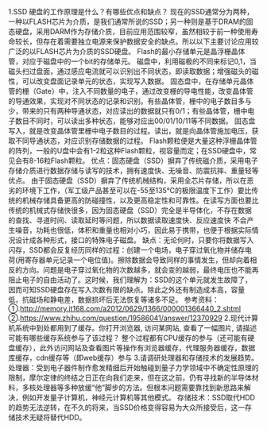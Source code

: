 1.SSD 硬盘的工作原理是什么？有哪些优点和缺点？
现在的SSD通常分为两种，一种以FLASH芯片为介质，是我们通常所说的SSD；另一种则是基于DRAM的固态硬盘，采用DARM作为存储介质，目前应用范围较窄，虽然相较于前一种使用寿命较长，但存在着需要独立电源来保护数据安全的缺点。所以以下主要讨论应用较广泛的以FLASH芯片为介质的SSD硬盘。
Flash的最小存储单元是晶浮栅晶体管，对应于磁盘中的一个bit的存储单元。
磁盘中，利用磁极的不同来标记0,1，当磁头扫过盘面，通过感应电流就可以识别出不同状态，即读取数据；增强磁头的磁性，可以改变盘面记录单元的状态，实现写入数据。
固态盘中，在存储单元晶体管的栅（Gate）中，注入不同数量的电子，通过改变栅的导电性能，改变晶体管的导通效果，实现对不同状态的记录和识别。有些晶体管，栅中的电子数目多与少，带来的只有两种导通状态，对应读出的数据就只有0/1；有些晶体管，栅中电子数目不同时，可以读出多种状态，能够对应出00/01/10/11等不同数据。
固态盘写入，就是改变晶体管里栅中电子数目的过程。读出，就是向晶体管施加电压，获取不同导通状态，对应识别存储数据的过程。
Flash颗粒便是大量这种浮栅晶体管的阵列，一般的U盘中会有1-2粒这种Flash颗粒，视容量而定；在SSD硬盘中，常见会有8-16粒Flash颗粒。
优点：固态硬盘（SSD）摒弃了传统磁介质，采用电子存储介质进行数据存储与读写的技术，拥有速度快、无噪音、防震抗摔、重量轻等优点。
由于固态硬盘（SSD）摒弃了传统机械结构，采用全芯片存储，所以在恶劣的环境下工作，（军工级产品甚至可以在-55至135℃的极限温度下工作）要比传统的机械存储具备更高的防碰撞性，以及更高稳定性和可靠性。在读写方面也要比传统的机械式存储快很多，因为固态硬盘（SSD）完全是半导体化，不存在数据的查找、寻道时间、读取延时等问题，所以数据读取速度快、反应速度快
不会产生噪音，功耗也很低，体积和重量也相对小巧，因此易于携带，也便于根据实际情况设计成各种形式，接口的特殊电子磁盘。
缺点：无论何时，只要你将数据写入闪存，SSD都会反复经历同样的过程：创建一个电场，电子穿过氧化物并储存电荷(用寄存器单元记录一个电位值)。擦除数据会导致同样的事情发生，但却向着相反的方向。问题是电子穿过氧化物的次数越多，就会变的越弱，最终电压也不能再阻止电子的自由活动了。这时候，我们理解为：SSD的这个单元就发生故障了，因而可知SSD硬盘存在写入次数有限的缺点。除此之外还有制造成本高，容量低，抗磁场和静电差，数据损坏后无法恢复等诸多不足。
参考资料：①.http://memory.it168.com/a2012/0629/1366/000001366440_2.shtml
       ②.https://www.zhihu.com/question/19586041/answer/12370929
2.现代计算机系统中到处都用到了缓存。你打开浏览器, 访问某网站, 查看了一幅图片, 请描述可能有哪些缓存系统参与了该过程？
整个过程都有CPU缓存的参与（还可能有硬盘缓存），此外访问网站及查看图片等操作有浏览器缓存，代理服务器缓存，数据库缓存，cdn缓存等（即web缓存）参与
3.请调研处理器和存储技术的发展趋势。
处理器：受到电子器件制作愈发精细后开始触碰到量子力学领域中不确定性原理的限制，摩尔定律的终结之日正在向我们走来，但在这之前，仍有寻找新的半导体材料，多核处理器等多种放缓“他”脚步的方法。但根本问题需要靠找到新思路来解决，例如开发量子计算机，神经元计算机等其他模式。
存储技术：SSD取代HDD的趋势无法逆转，在不久的将来，当SSD价格变得容易为大众所接受后，这一存储技术无疑将替代HDD。
